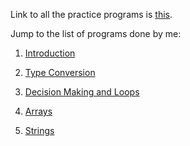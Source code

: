 Link to all the practice programs is [this](https://www.programiz.com/java-programming/examples).

Jump to the list of  programs done by me:

1. [Introduction](https://github.com/shrutiisharma/NAAD/tree/master/src/Streamliners/Task0/_1_Introduction)

2. [Type Conversion](https://github.com/shrutiisharma/NAAD/tree/master/src/Streamliners/Task0/_2_TypeConversion)

3. [Decision Making and Loops](https://github.com/shrutiisharma/NAAD/tree/master/src/Streamliners/Task0/_3_DecisionMakingAndLoops)

4. [Arrays](https://github.com/shrutiisharma/NAAD/tree/master/src/Streamliners/Task0/_4_Arrays_)

5. [Strings](https://github.com/shrutiisharma/NAAD/tree/master/src/Streamliners/Task0/_5_Strings)
